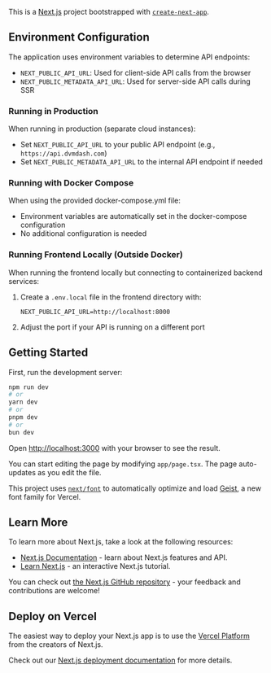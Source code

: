 This is a [Next.js](https://nextjs.org) project bootstrapped with [`create-next-app`](https://nextjs.org/docs/app/api-reference/cli/create-next-app).

## Environment Configuration

The application uses environment variables to determine API endpoints:

- `NEXT_PUBLIC_API_URL`: Used for client-side API calls from the browser
- `NEXT_PUBLIC_METADATA_API_URL`: Used for server-side API calls during SSR

### Running in Production

When running in production (separate cloud instances):

- Set `NEXT_PUBLIC_API_URL` to your public API endpoint (e.g., `https://api.dvmdash.com`)
- Set `NEXT_PUBLIC_METADATA_API_URL` to the internal API endpoint if needed

### Running with Docker Compose

When using the provided docker-compose.yml file:

- Environment variables are automatically set in the docker-compose configuration
- No additional configuration is needed

### Running Frontend Locally (Outside Docker)

When running the frontend locally but connecting to containerized backend services:

1. Create a `.env.local` file in the frontend directory with:
   ```
   NEXT_PUBLIC_API_URL=http://localhost:8000
   ```
2. Adjust the port if your API is running on a different port

## Getting Started

First, run the development server:

```bash
npm run dev
# or
yarn dev
# or
pnpm dev
# or
bun dev
```

Open [http://localhost:3000](http://localhost:3000) with your browser to see the result.

You can start editing the page by modifying `app/page.tsx`. The page auto-updates as you edit the file.

This project uses [`next/font`](https://nextjs.org/docs/app/building-your-application/optimizing/fonts) to automatically optimize and load [Geist](https://vercel.com/font), a new font family for Vercel.

## Learn More

To learn more about Next.js, take a look at the following resources:

- [Next.js Documentation](https://nextjs.org/docs) - learn about Next.js features and API.
- [Learn Next.js](https://nextjs.org/learn) - an interactive Next.js tutorial.

You can check out [the Next.js GitHub repository](https://github.com/vercel/next.js) - your feedback and contributions are welcome!

## Deploy on Vercel

The easiest way to deploy your Next.js app is to use the [Vercel Platform](https://vercel.com/new?utm_medium=default-template&filter=next.js&utm_source=create-next-app&utm_campaign=create-next-app-readme) from the creators of Next.js.

Check out our [Next.js deployment documentation](https://nextjs.org/docs/app/building-your-application/deploying) for more details.
